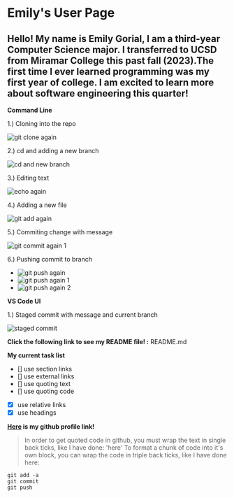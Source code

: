 # Emily's User Page

## Hello! My name is Emily Gorial, I am a third-year Computer Science major. I transferred to UCSD from Miramar College this past fall (2023).The first time I ever learned programming was my first year of college. I am excited to learn more about software engineering this quarter!

**Command Line**

1.) Cloning into the repo

![git clone again](https://github.com/EmilyGorial1/110-Lab-1/assets/146862114/0e4bf9d4-c3b8-4fb8-b503-560ff795fd98)

2.) cd and adding a new branch

![cd and new branch](https://github.com/EmilyGorial1/110-Lab-1/assets/146862114/e1d467e9-eaeb-417d-ab65-4ef68bf10c31)

3.) Editing text

![echo again](https://github.com/EmilyGorial1/110-Lab-1/assets/146862114/61e9621a-6dfe-492e-831b-6869d9b774c7)

4.) Adding a new file

![git add again](https://github.com/EmilyGorial1/110-Lab-1/assets/146862114/c2219215-16d6-4139-958d-1f88349dac7c)

5.) Commiting change with message

![git commit again 1](https://github.com/EmilyGorial1/110-Lab-1/assets/146862114/10338388-0a88-4071-af59-74cb7e6d8285)

6.) Pushing commit to branch

- ![git push again](https://github.com/EmilyGorial1/110-Lab-1/assets/146862114/e32daf58-79a8-4e71-bff3-e05909b805c6)
- ![git push again 1](https://github.com/EmilyGorial1/110-Lab-1/assets/146862114/e4d8f12c-7614-4362-842c-8a7a86d3335c)
- ![git push again 2](https://github.com/EmilyGorial1/110-Lab-1/assets/146862114/b986fa1c-1570-459c-8b53-a29c40a40e78)

**VS Code UI**

1.) Staged commit with message and current branch

![staged commit](https://github.com/EmilyGorial1/110-Lab-1/assets/146862114/b4accab5-44ad-4e51-a4c3-7a735c50dc51)


**Click the following link to see my README file! :** README.md

**My current task list**

- [] use section links
- [] use external links
- [] use quoting text
- [] use quoting code
- [x] use relative links
- [x] use headings

**[Here](https://github.com/EmilyGorial1) is my github profile link!**

> In order to get quoted code in github, you must wrap the text in single back ticks, like I have done:
 'here'
> To format a chunk of code into it's own block, you can wrap the code in triple back ticks, like I have done here:
```
git add -a
git commit
git push

```










